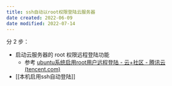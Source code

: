 ```yaml
---
title: ssh自动以root权限登陆云服务器
date created: 2022-06-09
date modified: 2022-07-14
---
```


分 2 步：

- 启动云服务器的 root 权限远程登陆功能
	- 参考 [ubuntu系统启用root用户远程登陆 - 云+社区 - 腾讯云 (tencent.com)](https://cloud.tencent.com/developer/article/1496006)
- [[本机启用ssh自动登陆]]
